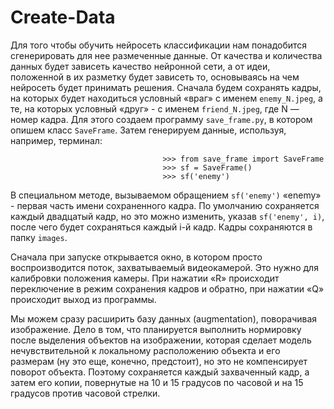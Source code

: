 # Create-Data

Для того чтобы обучить нейросеть классификации нам понадобится сгенерировать для нее размеченные данные. От качества и количества данных будет зависеть качество нейронной сети, а от идеи, положенной в их разметку будет зависеть то, основываясь на чем нейросеть будет принимать решения. 
Сначала будем сохранять кадры, на которых будет находиться условный «враг» с именем `enemy_N.jpeg`, а те, на которых условный «друг» - с именем `friend_N.jpeg`, где N — номер кадра. Для этого создаем программу `save_frame.py`, в котором опишем класс `SaveFrame`. Затем генерируем данные, используя, например, терминал:

                                      >>> from save_frame import SaveFrame
                                      >>> sf = SaveFrame()
                                      >>> sf('enemy')

В специальном методе, вызываемом обращением `sf('enemy')` «enemy» - первая часть имени сохраненного кадра. По умолчанию сохраняется каждый двадцатый кадр, но это можно изменить, указав `sf('enemy', i)`, после чего будет сохраняться каждый i-й кадр. Кадры сохраняются в папку `images`.

Cначала при запуске открывается окно, в котором просто воспроизводится поток, захватываемый видеокамерой. Это нужно для калибровки положения камеры. При нажатии «R» происходит переключение в режим сохранения кадров и обратно, при нажатии «Q» происходит выход из программы.

Мы можем сразу расширить базу данных (augmentation), поворачивая изображение. Дело в том, что планируется выполнить нормировку после выделения объектов на изображении, которая сделает модель нечувствительной к локальному расположению объекта и его размерам (ну это еще, конечно, предстоит), но это не компенсирует поворот объекта. Поэтому сохраняется каждый захваченный кадр, а затем его копии, повернутые на 10 и 15 градусов по часовой и на 15 градусов против часовой стрелки.
